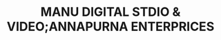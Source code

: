 ---
title: "MANU DIGITAL STDIO & VIDEO;ANNAPURNA ENTERPRICES"
url: /avanigadda/manu-digital-stdio-und-video-annapurna-enterprices/
shop: Foto
---